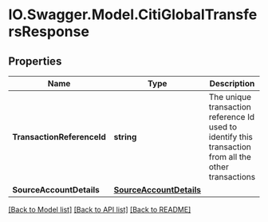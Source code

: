 # IO.Swagger.Model.CitiGlobalTransfersResponse
## Properties

Name | Type | Description | Notes
------------ | ------------- | ------------- | -------------
**TransactionReferenceId** | **string** | The unique transaction reference Id used to identify this transaction from all the other transactions | 
**SourceAccountDetails** | [**SourceAccountDetails**](SourceAccountDetails.md) |  | 

[[Back to Model list]](../README.md#documentation-for-models) [[Back to API list]](../README.md#documentation-for-api-endpoints) [[Back to README]](../README.md)

